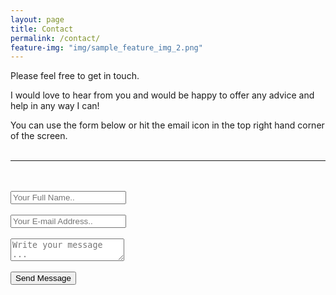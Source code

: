 ```yaml
---
layout: page
title: Contact
permalink: /contact/
feature-img: "img/sample_feature_img_2.png"
---
```

Please feel free to get in touch.

I would love to hear from you and would be happy to offer any advice and help in any way I can!

You can use the form below or hit the email icon in the top right hand corner of the screen.
<br><br>
<hr color="gray">

<form action="https://getsimpleform.com/messages?form_api_token=de85fca5406099e946210cda2d92b29f" method="post">
  <input type='hidden' name='redirect_to' value='http://samibirnbaum.com/thank-you' />
  <br/><br/>
  <input type='text' id="full-name" name='name' required="true" placeholder='Your Full Name..' />
  <br/><br/>
  <input type='email' name='email' required="true" placeholder='Your E-mail Address..' />
  <br/><br/>
  <textarea name='message' required="true" placeholder='Write your message ...'></textarea>
  <br/><br/>
  <input type='submit' value='Send Message' />
</form>
